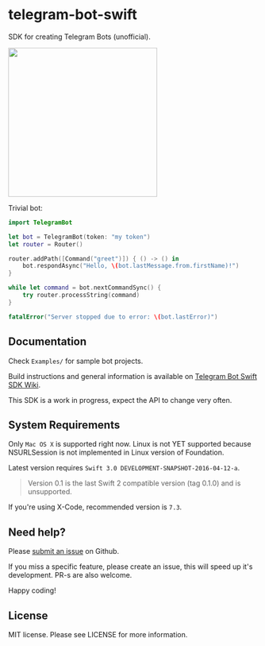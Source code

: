 # telegram-bot-swift

SDK for creating Telegram Bots (unofficial).

<img src="https://github.com/zmeyc/telegram-bot-swift/wiki/img/word_reverse_bot.jpg" width=300>

Trivial bot:

```swift
import TelegramBot

let bot = TelegramBot(token: "my token")
let router = Router()

router.addPath([Command("greet")]) { () -> () in
    bot.respondAsync("Hello, \(bot.lastMessage.from.firstName)!")
}

while let command = bot.nextCommandSync() {
    try router.processString(command)
}

fatalError("Server stopped due to error: \(bot.lastError)")
```

## Documentation

Check `Examples/` for sample bot projects.

Build instructions and general information is available on [Telegram Bot Swift SDK Wiki](https://github.com/zmeyc/telegram-bot-swift/wiki).

This SDK is a work in progress, expect the API to change very often.

## System Requirements

Only `Mac OS X` is supported right now. Linux is not YET supported because NSURLSession is not implemented in Linux version of Foundation.

Latest version requires `Swift 3.0 DEVELOPMENT-SNAPSHOT-2016-04-12-a`.
> Version 0.1 is the last Swift 2 compatible version (tag 0.1.0) and is unsupported.

If you're using X-Code, recommended version is `7.3`.

## Need help?

Please [submit an issue](https://github.com/zmeyc/telegram-bot-swift/issues) on Github.

If you miss a specific feature, please create an issue, this will speed up it's development. PR-s are also welcome.

Happy coding!

## License

MIT license. Please see LICENSE for more information.
